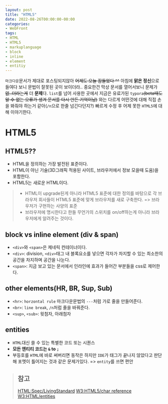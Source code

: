 ```yaml
---
layout: post
title: "HTML5"
date: 2022-08-26T00:00:00-00:00
categories:
- WebFront
tags:
- HTML
- HTML5
- markuplanguage
- block
- inline
- element
- entitiy
---
```


`마크다운`문서가 제대로 포스팅되지않아 ~~어제도 오늘 잠들었다 ^^~~ 아침에 **맑은 정신**으로 들여다 보니 문법이 잘못된 곳이 보이더라.. 중요한건 막상 문서를 열어서보니 문제가 ~~없..더라는게~~ 더 **문제**다. `list`를 넘어 사용한 곳에서 지금은 유료가된 `typora`~~(beta때도 알 수 없는 오류가 생겨 문서를 다시 만든 기억이남)~~ 와는 다르게 어떤것에 대해 직접 손을 봐줘야 하는거 같아(`/n`으로 한줄 넘긴다던지?) 빠르게 수정 후 어제 못한 `HTML5`에 대해 이야기한다.

# HTML5

## HTML5??
- HTML을 정의하는 가장 발전된 표준이다.
- HTML이 아닌 기술(3D그래픽 적용된 사이트, 브라우저에서 정보 모을때 도움)을 포함한다.
- HTML5는 새로운 HTML이다.

> - HTML이 upgrade된게 아니라 HTML5 표준에 대한 정의를 바탕으로 각 브라우저 회사들이 HTML5 표준에 맞게 브라우저를 새로 구축한다. => 브라우저가 구현하는 사양의 표준
> - 브라우저에 명시한다고 한들 무언가의 스위치를 on/off하는게 아니라 브라우저에게 알려주는 것이다.

## block vs inline element (div & span)
- `<div>`와 `<span>`은 제네릭 컨테이너이다.
- `<div>`: division, `<div>`태그 내 블록요소를 넣으면 각자가 차지할 수 있는 최소한의 공간을 차지하며 공간을 나눈다.
- `<span>`: 지금 보고 있는 문서에서 인라인에 효과가 들어간 부분들을 css로 제어한다.

## other elements(HR, BR, Sup, Sub)
- `<hr>`: `horzontal rule` 마크다운문법의 `---`처럼 가로 줄을 만들어준다.
- `<br>`: `line break`, `/n`처럼 줄을 바꿔준다.
- `<sup>`, `<sub>`: 윗첨자, 아래첨자

## entities
- `HTML`대신 쓸 수 있는 특별한 코드 또는 시퀀스
- **모든 엔티티 코드는 `&` to `;`**
- 부등호를 `HTML`에 바로 써버리면 동작은 하지만 `IDE`가 태그가 끝나지 않았다고 판단해 포멧이 틀어지는 것과 같은 문제가있다. => `entity`를 쓰면 편안

> ## 참고
> [HTML:Spec/LivingStandard](https://html.spec.whatwg.org/)
> [W3:HTML5/char reference](https://dev.w3.org/html/html-author/charref)
> [W3:HTML/entities](http://www.w3big.com/ko/html/html-entities.html#gsc.tab=0)